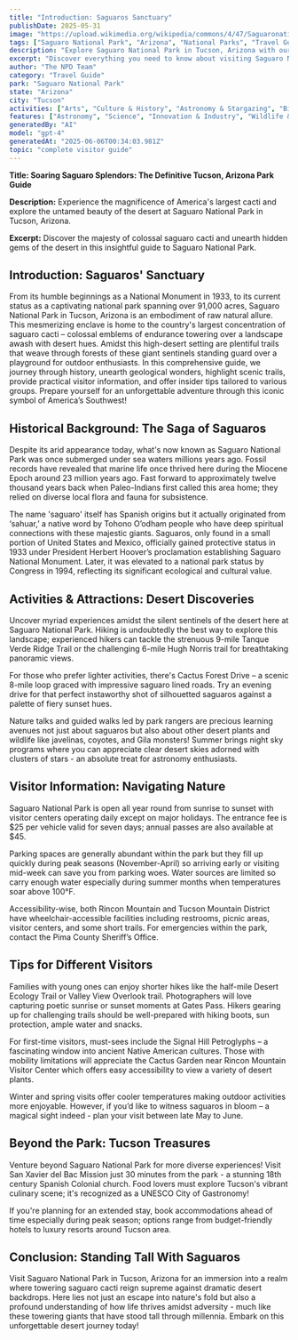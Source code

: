 ```yaml
---
title: "Introduction: Saguaros Sanctuary"
publishDate: 2025-05-31
image: "https://upload.wikimedia.org/wikipedia/commons/4/47/Saguaronationalparl17102008.jpg"
tags: ["Saguaro National Park", "Arizona", "National Parks", "Travel Guide", "Tucson", "Outdoor Recreation", "Family Travel", "Adventure"]
description: "Explore Saguaro National Park in Tucson, Arizona with our comprehensive visitor guide featuring activities, tips, and local insights."
excerpt: "Discover everything you need to know about visiting Saguaro National Park in Tucson, Arizona."
author: "The NPD Team"
category: "Travel Guide"
park: "Saguaro National Park"
state: "Arizona"
city: "Tucson"
activities: ["Arts", "Culture & History", "Astronomy & Stargazing", "Biking", "Camping", "Educational Activities", "Guided & Self-Guided Tours", "Hiking & Trekking", "Motorized Recreation"]
features: ["Astronomy", "Science", "Innovation & Industry", "Wildlife & Conservation", "Fire & Disaster", "Cultural Heritage & Society", "Natural Features & Ecosystems"]
generatedBy: "AI"
model: "gpt-4"
generatedAt: "2025-06-06T00:34:03.981Z"
topic: "complete visitor guide"
---
```


**Title: Soaring Saguaro Splendors: The Definitive Tucson, Arizona Park Guide**

**Description:** Experience the magnificence of America's largest cacti and explore the untamed beauty of the desert at Saguaro National Park in Tucson, Arizona.

**Excerpt:** Discover the majesty of colossal saguaro cacti and unearth hidden gems of the desert in this insightful guide to Saguaro National Park.

## Introduction: Saguaros' Sanctuary
From its humble beginnings as a National Monument in 1933, to its current status as a captivating national park spanning over 91,000 acres, Saguaro National Park in Tucson, Arizona is an embodiment of raw natural allure. This mesmerizing enclave is home to the country's largest concentration of saguaro cacti – colossal emblems of endurance towering over a landscape awash with desert hues. Amidst this high-desert setting are plentiful trails that weave through forests of these giant sentinels standing guard over a playground for outdoor enthusiasts. In this comprehensive guide, we journey through history, unearth geological wonders, highlight scenic trails, provide practical visitor information, and offer insider tips tailored to various groups. Prepare yourself for an unforgettable adventure through this iconic symbol of America’s Southwest!

## Historical Background: The Saga of Saguaros
Despite its arid appearance today, what's now known as Saguaro National Park was once submerged under sea waters millions years ago. Fossil records have revealed that marine life once thrived here during the Miocene Epoch around 23 million years ago. Fast forward to approximately twelve thousand years back when Paleo-Indians first called this area home; they relied on diverse local flora and fauna for subsistence.

The name 'saguaro' itself has Spanish origins but it actually originated from ‘sahuar,’ a native word by Tohono O’odham people who have deep spiritual connections with these majestic giants. Saguaros, only found in a small portion of United States and Mexico, officially gained protective status in 1933 under President Herbert Hoover’s proclamation establishing Saguaro National Monument. Later, it was elevated to a national park status by Congress in 1994, reflecting its significant ecological and cultural value. 

## Activities & Attractions: Desert Discoveries
Uncover myriad experiences amidst the silent sentinels of the desert here at Saguaro National Park. Hiking is undoubtedly the best way to explore this landscape; experienced hikers can tackle the strenuous 9-mile Tanque Verde Ridge Trail or the challenging 6-mile Hugh Norris trail for breathtaking panoramic views.

For those who prefer lighter activities, there's Cactus Forest Drive – a scenic 8-mile loop graced with impressive saguaro lined roads. Try an evening drive for that perfect instaworthy shot of silhouetted saguaros against a palette of fiery sunset hues.       

Nature talks and guided walks led by park rangers are precious learning avenues not just about saguaros but also about other desert plants and wildlife like javelinas, coyotes, and Gila monsters! Summer brings night sky programs where you can appreciate clear desert skies adorned with clusters of stars - an absolute treat for astronomy enthusiasts.

## Visitor Information: Navigating Nature
Saguaro National Park is open all year round from sunrise to sunset with visitor centers operating daily except on major holidays. The entrance fee is $25 per vehicle valid for seven days; annual passes are also available at $45.

Parking spaces are generally abundant within the park but they fill up quickly during peak seasons (November-April) so arriving early or visiting mid-week can save you from parking woes. Water sources are limited so carry enough water especially during summer months when temperatures soar above 100°F.

Accessibility-wise, both Rincon Mountain and Tucson Mountain District have wheelchair-accessible facilities including restrooms, picnic areas, visitor centers, and some short trails. For emergencies within the park, contact the Pima County Sheriff’s Office.

## Tips for Different Visitors
Families with young ones can enjoy shorter hikes like the half-mile Desert Ecology Trail or Valley View Overlook trail. Photographers will love capturing poetic sunrise or sunset moments at Gates Pass. Hikers gearing up for challenging trails should be well-prepared with hiking boots, sun protection, ample water and snacks.

For first-time visitors, must-sees include the Signal Hill Petroglyphs – a fascinating window into ancient Native American cultures. Those with mobility limitations will appreciate the Cactus Garden near Rincon Mountain Visitor Center which offers easy accessibility to view a variety of desert plants.

Winter and spring visits offer cooler temperatures making outdoor activities more enjoyable. However, if you’d like to witness saguaros in bloom – a magical sight indeed - plan your visit between late May to June.

## Beyond the Park: Tucson Treasures
Venture beyond Saguaro National Park for more diverse experiences! Visit San Xavier del Bac Mission just 30 minutes from the park - a stunning 18th century Spanish Colonial church. Food lovers must explore Tucson's vibrant culinary scene; it's recognized as a UNESCO City of Gastronomy!

If you're planning for an extended stay, book accommodations ahead of time especially during peak season; options range from budget-friendly hotels to luxury resorts around Tucson area.

## Conclusion: Standing Tall With Saguaros
Visit Saguaro National Park in Tucson, Arizona for an immersion into a realm where towering saguaro cacti reign supreme against dramatic desert backdrops. Here lies not just an escape into nature's fold but also a profound understanding of how life thrives amidst adversity - much like these towering giants that have stood tall through millennia. Embark on this unforgettable desert journey today!